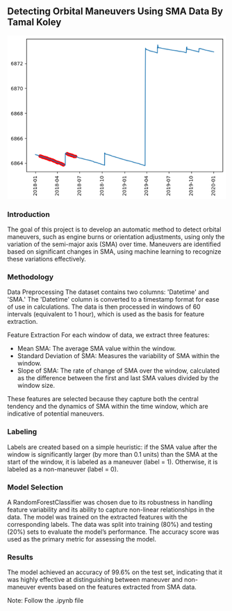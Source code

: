 ## Detecting Orbital Maneuvers Using SMA Data By Tamal Koley

![alt text](image.png)

### Introduction
The goal of this project is to develop an automatic method to detect orbital maneuvers, such as engine burns or orientation adjustments, using only the variation of the semi-major axis (SMA) over time. Maneuvers are identified based on significant changes in SMA, using machine learning to recognize these variations effectively.

### Methodology
Data Preprocessing
The dataset contains two columns: 'Datetime' and 'SMA.' The 'Datetime' column is converted to a timestamp format for ease of use in calculations. The data is then processed in windows of 60 intervals (equivalent to 1 hour), which is used as the basis for feature extraction.

Feature Extraction
For each window of data, we extract three features:

* Mean SMA: The average SMA value within the window.
* Standard Deviation of SMA: Measures the variability of SMA within the window.
* Slope of SMA: The rate of change of SMA over the window, calculated as the difference between the first and last SMA values divided by the window size.
  
These features are selected because they capture both the central tendency and the dynamics of SMA within the time window, which are indicative of potential maneuvers.

### Labeling
Labels are created based on a simple heuristic: if the SMA value after the window is significantly larger (by more than 0.1 units) than the SMA at the start of the window, it is labeled as a maneuver (label = 1). Otherwise, it is labeled as a non-maneuver (label = 0).

### Model Selection
A RandomForestClassifier was chosen due to its robustness in handling feature variability and its ability to capture non-linear relationships in the data. The model was trained on the extracted features with the corresponding labels. The data was split into training (80%) and testing (20%) sets to evaluate the model’s performance. The accuracy score was used as the primary metric for assessing the model.

### Results
The model achieved an accuracy of 99.6% on the test set, indicating that it was highly effective at distinguishing between maneuver and non-maneuver events based on the features extracted from SMA data.

Note: Follow the .ipynb file